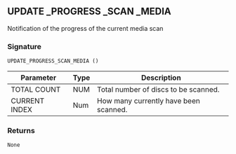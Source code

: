## UPDATE \_PROGRESS \_SCAN \_MEDIA

Notification of the progress of the current media scan


### Signature

`UPDATE_PROGRESS_SCAN_MEDIA ()`


| Parameter     | Type | Description                           |
| ------------- | ---- | ------------------------------------- |
| TOTAL COUNT   | NUM  | Total number of discs to be scanned.  |
| CURRENT INDEX | Num  | How many currently have been scanned. |


### Returns

`None`